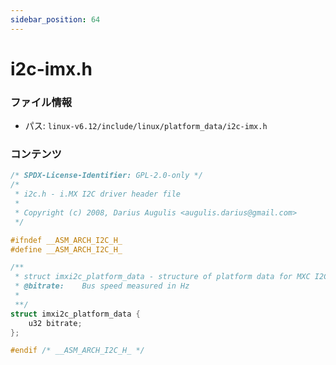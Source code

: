 ```yaml
---
sidebar_position: 64
---
```

# i2c-imx.h

### ファイル情報

- パス: `linux-v6.12/include/linux/platform_data/i2c-imx.h`

### コンテンツ

```h
/* SPDX-License-Identifier: GPL-2.0-only */
/*
 * i2c.h - i.MX I2C driver header file
 *
 * Copyright (c) 2008, Darius Augulis <augulis.darius@gmail.com>
 */

#ifndef __ASM_ARCH_I2C_H_
#define __ASM_ARCH_I2C_H_

/**
 * struct imxi2c_platform_data - structure of platform data for MXC I2C driver
 * @bitrate:	Bus speed measured in Hz
 *
 **/
struct imxi2c_platform_data {
	u32 bitrate;
};

#endif /* __ASM_ARCH_I2C_H_ */

```
